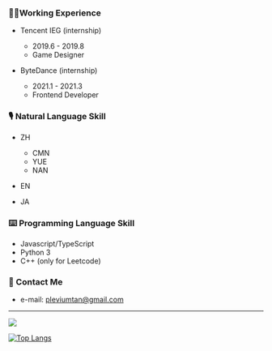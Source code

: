 ### 👨‍🌾Working Experience
* Tencent IEG (internship)
  * 2019.6 - 2019.8
  * Game Designer
 
* ByteDance (internship)
  * 2021.1 - 2021.3
  * Frontend Developer

### 🎙 Natural Language Skill 
* ZH
  * CMN
  * YUE
  * NAN

* EN
* JA

### ⌨️ Programming Language Skill
* Javascript/TypeScript
* Python 3  
* C++ (only for Leetcode)  

### 📧 Contact Me
* e-mail: pleviumtan@gmail.com

------------------------------

[![](https://github-readme-stats.vercel.app/api?bg_color=151515&text_color=9f9f9f&icon_color=79ff97&title_color=fff&username=pleviumtan&show_icons=true&count_private=true)](https://github-readme-stats.vercel.app/api?bg_color=151515&text_color=9f9f9f&icon_color=79ff97&title_color=fff&username=pleviumtan&show_icons=true&count_private=true)  

[![Top Langs](https://github-readme-stats.vercel.app/api/top-langs/?username=pleviumtan&layout=compact&hide=html,css)](https://github-readme-stats.vercel.app/api/top-langs/?username=pleviumtan&layout=compact&hide=html,css)
